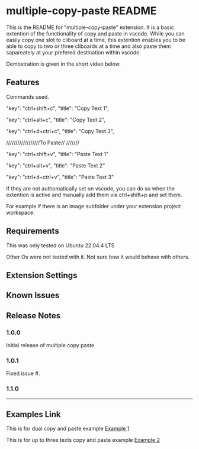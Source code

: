 # multiple-copy-paste README

This is the README for  "multiple-copy-paste" extension. It is a basic extention of the functionality of copy and paste in vscode. While you can easily copy one slot to cliboard at a time, this extention enables you to be able to copy to two or three cliboards at a time and also paste them sapareately at your prefered destination within vscode.

Demostration is given in the short video below.
## Features

Commands used.

 "key": "ctrl+shift+c", 
 "title": "Copy Text 1",

 "key": "ctrl+alt+c",
 "title": "Copy Text 2",

  "key": "ctrl+d+ctrl+c",
 "title": "Copy Text 3",

//////////////////To Paste// ///////   

  "key": "ctrl+shift+v",
  "title": "Paste Text 1"
 
  "key": "ctrl+alt+v",
 "title": "Paste Text 2"

  "key": "ctrl+d+ctrl+v",
 "title": "Paste Text 3"

 If they are not authomatically set on vscode, you can do so when the extention is active and manually add them via ctrl+shift+p and set them.
        
               
                
For example if there is an image subfolder under your extension project workspace:


## Requirements

This was only tested on Ubuntu 22.04.4 LTS

Other Os were not tested with it. Not sure how it would behave with others.

## Extension Settings



## Known Issues



## Release Notes



### 1.0.0

Initial release of multiple copy paste

### 1.0.1

Fixed issue #.

### 1.1.0



---

## Examples Link

This is for dual copy and paste example [Example 1](https://youtu.be/r6t3-pfe3So)

 This is for up to three texts copy and paste example  [Example 2](https://youtu.be/1YiLTlDT8ZM)






